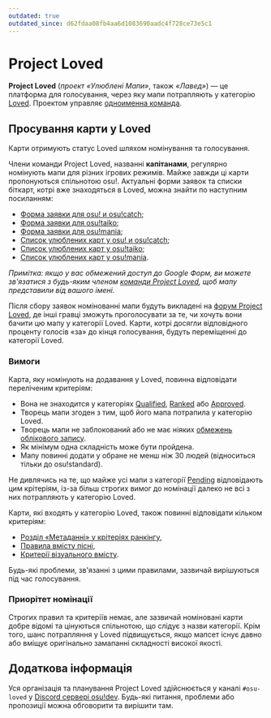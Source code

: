 ```yaml
---
outdated: true
outdated_since: d62fdaa08fb4aa6d1083690aadc4f728ce73e5c1
---
```


# Project Loved

**Project Loved** (*проект «Улюблені Мапи»*, також *«Лавед»*) — це платформа для голосування, через яку мапи потрапляють у категорію [Loved](/wiki/Beatmap/Category#loved). Проектом управляє [одноименна команда](/wiki/People/The_Team/Project_Loved_Team).

## Просування карти у Loved

Карти отримують статус Loved шляхом номінування та голосування.

Члени команди Project Loved, названні **капітанами**, регулярно номінують мапи для різних ігрових режимів. Майже завжди ці карти пропонуються спільнотою osu!. Актуальні форми заявок та списки біткарт, котрі вже знаходяться в Loved, можна знайти по наступним посиланням:

- [Форма заявки для osu! и osu!catch](https://docs.google.com/forms/d/e/1FAIpQLSdbgHOVqMF8wQQKSdddW1JhC10ff6C7fb4JbEW7PBQTn9gAqg/viewform);
- [Форма заявки для osu!taiko](https://docs.google.com/forms/d/e/1FAIpQLSclPWyjFByhHP45AtKD49y0RSl1TK5UOzD4dVdvjfJJQ1aCXQ/viewform);
- [Форма заявки для osu!mania](https://docs.google.com/forms/d/e/1FAIpQLSeaGfoQNGMqw4qQcqRPItUZILh2fGwJR6ly6cZNY9OWPXkFhw/viewform);
- [Список улюблених карт у osu! и osu!catch](https://docs.google.com/spreadsheets/d/1HgHwtO3kIzT8R4ocEJMZTosADrGJRJOFL-TZI97tZS4/edit);
- [Список улюблених карт у osu!taiko](https://docs.google.com/spreadsheets/d/1Nk96z_xat_7ypsDF1sCTDO4i_CnHarcrCbGoTmgwHHE/edit);
- [Список улюблених карт у osu!mania](https://docs.google.com/spreadsheets/d/1sjkTwUSvQ5Me-6rK61rToTg2bU-yX9X29CXdzttvhtM/edit).

*Примітка: якщо у вас обмежений доступ до Google Форм, ви можете зв'язатися з будь-яким членом [команди Project Loved](/wiki/People/The_Team/Project_Loved_Team#team-members), щоб мапу представили від вашого імені.*

Після сбору заявок номінованні мапи будуть викладені на [форум Project Loved](https://osu.ppy.sh/community/forums/120), де інші гравці зможуть проголосувати за те, чи хочуть вони бачити цю мапу у категорії Loved. Карти, котрі досягли відповідного проценту голосів «за» до кінця голосування, будуть переміщенні до категорії Loved.

### Вимоги

Карта, яку номінують на додавання у Loved, повинна відповідати переліченим критеріям:

- Вона не знаходится у категоріях [Qualified](/wiki/Beatmap/Category#qualified), [Ranked](/wiki/Beatmap/Category#ranked) або [Approved](/wiki/Beatmap/Category#approved).
- Творець мапи згоден з тим, щоб його мапа потрапила у категорію Loved.
- Творець мапи не заблокований або не має ніяких [обмежень облікового запису](/wiki/uk/Help_Centre#restriction).
- Як мінімум одна складність може бути пройдена.
- Мапу повинні додати у обране не менш ніж 30 людей (відноситься тільки до osu!standard).

Не дивлячись на те, що майже усі мапи з категорії [Pending](/wiki/Beatmap/Category#pending) відповідають цим крітеріям, із-за більш строгих вимог до номінації далеко не всі з них потрапляють у категорію Loved.

Карти, які входять у категорію Loved, також повинні відповідати кільком критеріям:

- [Розділ «Метаданні» у крітеріях ранкінгу](/wiki/Ranking_Criteria#metadata),
- [Правила вмісту пісні](/wiki/Rules/Song_Content_Rules),
- [Критерії візуального вмісту](/wiki/Rules/Visual_Content_Considerations).

Будь-які проблеми, зв'язанні з цими правилами, зазвичай вирішуються під час голосування.

### Приорітет номінації

Строгих правил та критеріїв немає, але зазвичай номіновані карти добре відомі та цінуються спільнотою, що слідує з назви категорії. Крім того, шанс потрапляння у Loved підвищується, якщо мапсет існує давно або вміщує оригінально замапанні складності високої якості.

## Додаткова інформація

Уся організація та планування Project Loved здійснюється у каналі `#osu-loved` у [Discord сервері osu!dev](https://discord.gg/ppy). Будь-які питання, проблеми або пропозиції можна обговорити та вирішити там.
